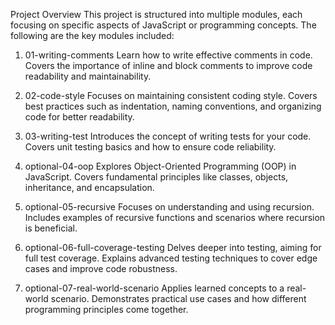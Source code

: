 Project Overview
This project is structured into multiple modules, each focusing on specific aspects of JavaScript or programming concepts. The following are the key modules included:

1. 01-writing-comments
Learn how to write effective comments in code.
Covers the importance of inline and block comments to improve code readability and maintainability.

2. 02-code-style
Focuses on maintaining consistent coding style.
Covers best practices such as indentation, naming conventions, and organizing code for better readability.

3. 03-writing-test
Introduces the concept of writing tests for your code.
Covers unit testing basics and how to ensure code reliability.

4. optional-04-oop
Explores Object-Oriented Programming (OOP) in JavaScript.
Covers fundamental principles like classes, objects, inheritance, and encapsulation.

5. optional-05-recursive
Focuses on understanding and using recursion.
Includes examples of recursive functions and scenarios where recursion is beneficial.

6. optional-06-full-coverage-testing
Delves deeper into testing, aiming for full test coverage.
Explains advanced testing techniques to cover edge cases and improve code robustness.

7. optional-07-real-world-scenario
Applies learned concepts to a real-world scenario.
Demonstrates practical use cases and how different programming principles come together.
